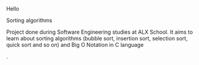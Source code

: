 Hello

Sorting algorithms


Project done during Software Engineering studies at ALX School. 
It aims to learn about sorting algorithms (bubble sort, insertion sort, selection sort, quick sort and so on) and Big O Notation in C language

.
